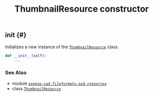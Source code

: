 ﻿---
title: ThumbnailResource constructor
second_title: Aspose.CAD for Python via .NET API References
description: 
type: docs
weight: 10
url: /python-net/aspose.cad.fileformats.psd.resources/thumbnailresource/__init__/
is_root: false
---

## __init__ {#}

Initializes a new instance of the [`ThumbnailResource`](/cad/python-net/aspose.cad.fileformats.psd.resources/thumbnailresource) class.



```python
def __init__(self):
    ...
```





### See Also
* module [`aspose.cad.fileformats.psd.resources`](../../)
* class [`ThumbnailResource`](/cad/python-net/aspose.cad.fileformats.psd.resources/thumbnailresource)
